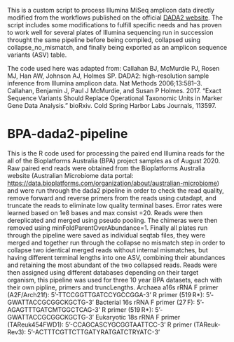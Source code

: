 This is a custom script to process Illumina MiSeq amplicon data directly modified from the workflows published on the official 
[DADA2 website](https://benjjneb.github.io/dada2/index.html).
The script includes some modifications to fulfill specific needs and has proven to work well for several plates of Illumina sequencing run in succession throught the same pipeline before being compiled, collapsed using collapse_no_mismatch, and finally being exported as an amplicon sequence variants (ASV) table.

The code used here was adapted from:
Callahan BJ, McMurdie PJ, Rosen MJ, Han AW, Johnson AJ, Holmes SP. DADA2: high-resolution sample inference from Illumina amplicon data. Nat Methods 2006;13:581–3.
Callahan, Benjamin J, Paul J McMurdie, and Susan P Holmes. 2017. “Exact Sequence Variants Should Replace Operational Taxonomic Units in Marker Gene Data Analysis.” bioRxiv. Cold Spring Harbor Labs Journals, 113597.

# BPA-dada2-pipeline
This is the R code used for processing the paired end Illumina reads for the all of the Bioplatforms Australia (BPA) project samples as of August 2020. Raw paired end reads were obtained from the Bioplatforms Australia website (Australian Microbiome data portal: https://data.bioplatforms.com/organization/about/australian-microbiome) and were run through the dada2 pipeline in order to check the read quality, remove forward and reverse primers from the reads using cutadapt, and truncate the reads to eliminate low quality terminal bases. Error rates were learned based on 1e8 bases and max consist =20. Reads were then dereplicated and merged using pseudo pooling. The chimeras were then removed using minFoldParentOverAbundance=1. Finally all plates run through the pipeline were saved as individual seqtab files, they were merged and together run through the collapse no mismatch step in order to collapse two identical merged reads without internal mismatches, but having different terminal lengths into one ASV, combining their abundances and retaining the most abundant of the two collapsed reads. Reads were then assigned using different databases depending on their target organism, this pipeline was used for three 10 year BPA datasets, each with their own pipline, primers and truncLengths. Archaea a16s rRNA F primer (A2F/Arch21f): 5’-TTCCGGTTGATCCYGCCGGA-3’ R primer (519 R*): 5’-GWATTACCGCGGCKGCTG-3’ Bacterial 16s rRNA F primer (27 F): 5’-AGAGTTTGATCMTGGCTCAG-3’ R primer (519 R*): 5’-GWATTACCGCGGCKGCTG-3’ Eukaryotic 18s rRNA F primer (TAReuk454FWD1): 5’-CCAGCASCYGCGGTAATTCC-3’ R primer (TAReuk-Rev3): 5’-ACTTTCGTTCTTGATYRATGATCTRYATC-3’
